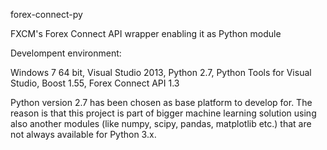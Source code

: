forex-connect-py

FXCM's Forex Connect API wrapper enabling it as Python module

Develompent environment:

Windows 7 64 bit,
Visual Studio 2013,
Python 2.7,
Python Tools for Visual Studio,
Boost 1.55,
Forex Connect API 1.3

Python version 2.7 has been chosen as base platform to develop for. The reason is that this project is part of bigger machine learning solution using also another modules (like numpy, scipy, pandas, matplotlib etc.) that are not always available for Python 3.x.


